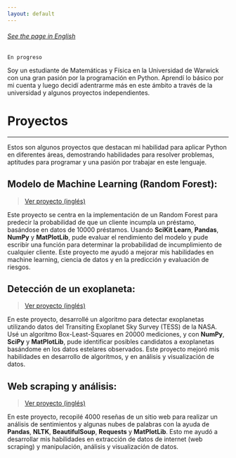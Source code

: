 ```yaml
---
layout: default
---
```


###### [See the page in English](./)

```
En progreso
```
Soy un estudiante de Matemáticas y Física en la Universidad de Warwick con una gran pasión por la programación en Python. Aprendí lo básico por mi cuenta y luego decidí adentrarme más en este ámbito a través de la universidad y algunos proyectos independientes.

# Proyectos
* * *
Estos son algunos proyectos que destacan mi habilidad para aplicar Python en diferentes áreas, demostrando habilidades para resolver problemas, aptitudes para programar y una pasión por trabajar en este lenguaje.

## Modelo de Machine Learning (Random Forest):
> [Ver proyecto (inglés)](./projects/probability_default.html)

Este proyecto se centra en la implementación de un Random Forest para predecir la probabilidad de que un cliente incumpla un préstamo, basándose en datos de 10000 préstamos. Usando **SciKit Learn**, **Pandas**, **NumPy** y **MatPlotLib**, pude evaluar el rendimiento del modelo y pude escribir una función para determinar la probabilidad de incumplimiento de cualquier cliente. Este proyecto me ayudó a mejorar mis habilidades en machine learning, ciencia de datos y en la predicción y evaluación de riesgos.

## Detección de un exoplaneta:
> [Ver proyecto (inglés)](./projects/exoplanet_detection.html)

En este proyecto, desarrollé un algoritmo para detectar exoplanetas utilizando datos del Transiting Exoplanet Sky Survey (TESS) de la NASA. Usé un algoritmo Box-Least-Squares en 20000 mediciones, y con **NumPy**, **SciPy** y **MatPlotLib**, pude identificar posibles candidatos a exoplanetas basándome en los datos estelares observados. Este proyecto mejoró mis habilidades en desarrollo de algoritmos, y en análisis 
y visualización de datos.

## Web scraping y análisis:
> [Ver proyecto (inglés)](./projects/web_scraping.html)

En este proyecto, recopilé 4000 reseñas de un sitio web para realizar un análisis de sentimientos y algunas nubes de palabras con la ayuda de **Pandas**, **NLTK**, **BeautifulSoup**, **Requests** y **MatPlotLib**. Esto me ayudó a desarrollar mis habilidades en extracción de datos de internet (web scraping) y manipulación, análisis y visualización de datos.
